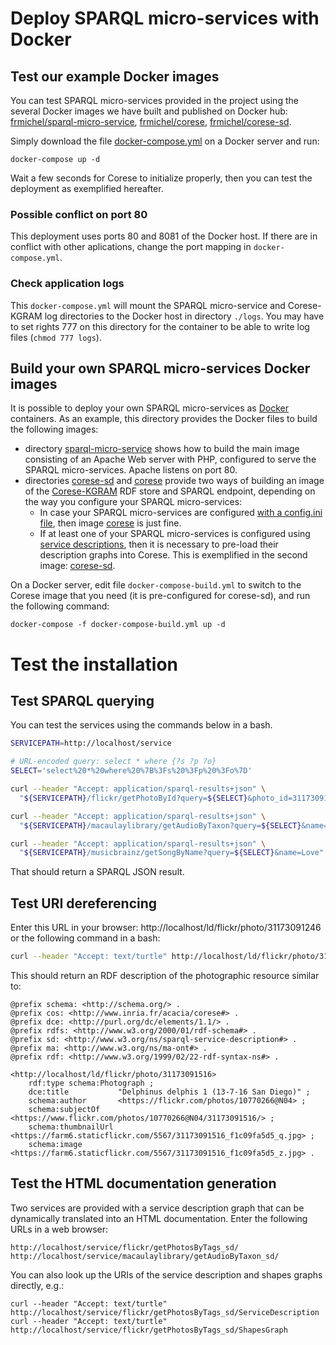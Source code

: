 # Deploy SPARQL micro-services with Docker

## Test our example Docker images

You can test SPARQL micro-services provided in the project using the several Docker images we have built and published on Docker hub:
[frmichel/sparql-micro-service](https://hub.docker.com/r/frmichel/sparql-micro-service/),
[frmichel/corese](https://hub.docker.com/r/frmichel/corese/),
[frmichel/corese-sd](https://hub.docker.com/r/frmichel/corese-sd/).

Simply download the file [docker-compose.yml](docker-compose.yml) on a Docker server and run:
```
docker-compose up -d
```

Wait a few seconds for Corese to initialize properly, then you can test the deployment as exemplified hereafter.

### Possible conflict on port 80

This deployment uses ports 80 and 8081 of the Docker host. If there are in conflict with other aplications, change the port mapping in `docker-compose.yml`.

### Check application logs

This `docker-compose.yml` will mount the SPARQL micro-service and Corese-KGRAM log directories to the Docker host in directory `./logs`.
You may have to set rights 777 on this directory for the container to be able to write log files (`chmod 777 logs`).


## Build your own SPARQL micro-services Docker images

It is possible to deploy your own SPARQL micro-services as [Docker](https://www.docker.com/) containers.
As an example, this directory provides the Docker files to build the following images: 
- directory [sparql-micro-service](sparql-micro-service) shows how to build the main image consisting of an Apache Web server with PHP, configured to serve the SPARQL micro-services. Apache listens on port 80.
- directories [corese-sd](corese-sd) and [corese](corese) provide two ways of building an image of the [Corese-KGRAM](http://wimmics.inria.fr/corese) RDF store and SPARQL endpoint, depending on the way you configure your SPARQL micro-services: 
    - In case your SPARQL micro-services are configured [with a config.ini file](../../doc/02-config.md#configuration-with-file-configini), then image [corese](corese) is just fine. 
    - If at least one of your SPARQL micro-services is configured using [service descriptions](../../doc/02-config.md#configuration-with-a-sparql-service-description-file), then it is necessary to pre-load their description graphs into Corese. This is exemplified in the second image: [corese-sd](corese-sd).

On a Docker server, edit file `docker-compose-build.yml` to switch to the Corese image that you need (it is pre-configured for corese-sd), and run the following command:
```
docker-compose -f docker-compose-build.yml up -d
```


# Test the installation

## Test SPARQL querying

You can test the services using the commands below in a bash.

```bash
SERVICEPATH=http://localhost/service

# URL-encoded query: select * where {?s ?p ?o}
SELECT='select%20*%20where%20%7B%3Fs%20%3Fp%20%3Fo%7D'

curl --header "Accept: application/sparql-results+json" \
  "${SERVICEPATH}/flickr/getPhotoById?query=${SELECT}&photo_id=31173091246"

curl --header "Accept: application/sparql-results+json" \
  "${SERVICEPATH}/macaulaylibrary/getAudioByTaxon?query=${SELECT}&name=Delphinus+delphis"

curl --header "Accept: application/sparql-results+json" \
  "${SERVICEPATH}/musicbrainz/getSongByName?query=${SELECT}&name=Love"
```

That should return a SPARQL JSON result.

## Test URI dereferencing

Enter this URL in your browser: http://localhost/ld/flickr/photo/31173091246 or the following command in a bash:

```bash
curl --header "Accept: text/turtle" http://localhost/ld/flickr/photo/31173091246
```

This should return an RDF description of the photographic resource similar to:

```turtle
@prefix schema: <http://schema.org/> .
@prefix cos: <http://www.inria.fr/acacia/corese#> .
@prefix dce: <http://purl.org/dc/elements/1.1/> .
@prefix rdfs: <http://www.w3.org/2000/01/rdf-schema#> .
@prefix sd: <http://www.w3.org/ns/sparql-service-description#> .
@prefix ma: <http://www.w3.org/ns/ma-ont#> .
@prefix rdf: <http://www.w3.org/1999/02/22-rdf-syntax-ns#> .

<http://localhost/ld/flickr/photo/31173091516>
    rdf:type schema:Photograph ;
    dce:title           "Delphinus delphis 1 (13-7-16 San Diego)" ;
    schema:author       <https://flickr.com/photos/10770266@N04> ;
    schema:subjectOf    <https://www.flickr.com/photos/10770266@N04/31173091516/> ;
    schema:thumbnailUrl <https://farm6.staticflickr.com/5567/31173091516_f1c09fa5d5_q.jpg> ;
    schema:image        <https://farm6.staticflickr.com/5567/31173091516_f1c09fa5d5_z.jpg> .
```

## Test the HTML documentation generation

Two services are provided with a service description graph that can be dynamically translated into an HTML documentation. Enter the following URLs in a web browser:
```
http://localhost/service/flickr/getPhotosByTags_sd/
http://localhost/service/macaulaylibrary/getAudioByTaxon_sd/
```

You can also look up the URIs of the service description and shapes graphs directly, e.g.:
```
curl --header "Accept: text/turtle" http://localhost/service/flickr/getPhotosByTags_sd/ServiceDescription
curl --header "Accept: text/turtle" http://localhost/service/flickr/getPhotosByTags_sd/ShapesGraph
```
